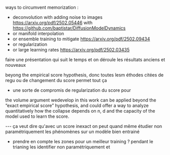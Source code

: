 ways to circumvent memorization :
- deconvolution with adding noise to images https://arxiv.org/pdf/2502.05446 with https://github.com/baptistar/DiffusionModelDynamics
- or manifold interpolation
- or ensemble training to mitigate https://arxiv.org/pdf/2502.09434
- or regularization 
- or large learning rates https://arxiv.org/pdf/2502.03435



faire une présentation qui suit le temps et on déroule les résultats anciens et nouveaux

beyong the empirical score hypothesis, donc toutes lesm éthodes citées de regu ou de changement du score permet tout ça
- une sorte de compromis de regularization du score pour 

the volume argument wedevelop in this work can be applied beyond the “exact empirical score” hypothesis, and could offer a way to analyze quantitatively how the collapse depends on n, d and the capacity of the model used to learn the score.

--- ça veut dire qu'avec un score inexact on peut quand même étudier non paramétriquement les phénomènes sur un modèle bien
entrainé

- prendre en compte les zones pour un meilleur training ? pendant le trianing les identifier non paramétriquement
et 